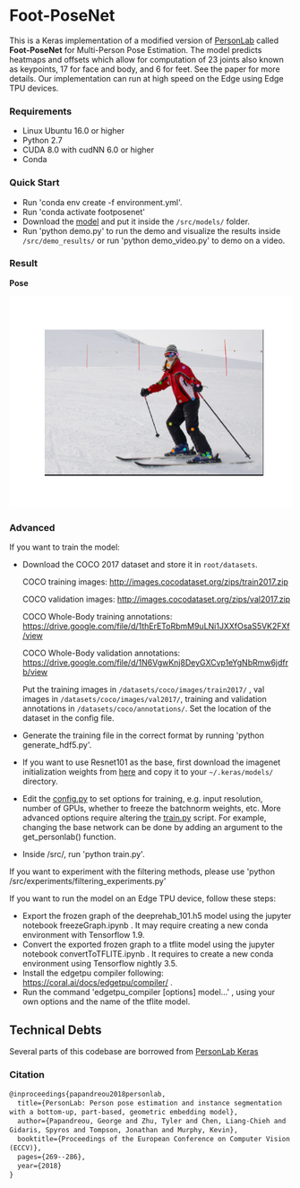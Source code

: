 # Foot-PoseNet

This is a Keras implementation of a modified version of [PersonLab](https://arxiv.org/abs/1803.08225) called **Foot-PoseNet** for Multi-Person Pose Estimation.
The model predicts heatmaps and offsets which allow for computation of 23 joints also known as keypoints, 17 for face and body, and 6 for feet. See the paper for more details. Our implementation can run at high speed on the Edge using Edge TPU devices.


### Requirements

* Linux Ubuntu 16.0 or higher
* Python 2.7
* CUDA 8.0 with cudNN 6.0 or higher
* Conda

### Quick Start

* Run 'conda env create -f environment.yml'.
* Run 'conda activate footposenet'
* Download the [model](https://drive.google.com/file/d/1GydiTWBO9njcIRsc7IzOgUPyi_HQ89k_/view?usp=sharing) and put it inside the `/src/models/` folder.
* Run 'python demo.py' to run the demo and visualize the results inside `/src/demo_results/` or run 'python demo_video.py' to demo on a video.

### Result

**Pose**

![pose](https://github.com/BrunoMelicio/FootPoseNet/blob/main/src/demo_results/keypoints_test.png)


### Advanced

If you want to train the model:

* Download the COCO 2017 dataset and store it in `root/datasets`.

  COCO training images: http://images.cocodataset.org/zips/train2017.zip

  COCO validation images: http://images.cocodataset.org/zips/val2017.zip

  COCO Whole-Body training annotations: https://drive.google.com/file/d/1thErEToRbmM9uLNi1JXXfOsaS5VK2FXf/view
  
  COCO Whole-Body validation annotations: https://drive.google.com/file/d/1N6VgwKnj8DeyGXCvp1eYgNbRmw6jdfrb/view

  Put the training images in `/datasets/coco/images/train2017/` , val images in `/datasets/coco/images/val2017/`, training and validation annotations in `/datasets/coco/annotations/`. Set the location of the dataset in the config file.

* Generate the training file in the correct format by running 'python generate_hdf5.py'.

* If you want to use Resnet101 as the base, first download the imagenet initialization weights from [here](https://drive.google.com/open?id=1ulygah5BTWjhSGGpN20-eYV5NAozdE8Z) and copy it to your `~/.keras/models/` directory.

* Edit the [config.py](config.py) to set options for training, e.g. input resolution, number of GPUs, whether to freeze the batchnorm weights, etc. More advanced options require altering the [train.py](train.py) script. For example, changing the base network can be done by adding an argument to the get_personlab() function.

* Inside /src/, run 'python train.py'.

If you want to experiment with the filtering methods, please use 'python /src/experiments/filtering_experiments.py'

If you want to run the model on an Edge TPU device, follow these steps:
* Export the frozen graph of the deeprehab_101.h5 model using the jupyter notebook freezeGraph.ipynb . It may require creating a new conda environment with Tensorflow 1.9.
* Convert the exported frozen graph to a tflite model using the jupyter notebook convertToTFLITE.ipynb . It requires to create a new conda environment using Tensorflow nightly 3.5.
* Install the edgetpu compiler following: https://coral.ai/docs/edgetpu/compiler/ .
* Run the command 'edgetpu_compiler [options] model...' , using your own options and the name of the tflite model.

## Technical Debts
Several parts of this codebase are borrowed from [PersonLab Keras](https://github.com/octiapp/KerasPersonLab)

### Citation

```
@inproceedings{papandreou2018personlab,
  title={PersonLab: Person pose estimation and instance segmentation with a bottom-up, part-based, geometric embedding model},
  author={Papandreou, George and Zhu, Tyler and Chen, Liang-Chieh and Gidaris, Spyros and Tompson, Jonathan and Murphy, Kevin},
  booktitle={Proceedings of the European Conference on Computer Vision (ECCV)},
  pages={269--286},
  year={2018}
}
```
